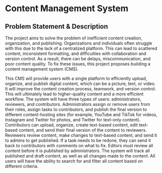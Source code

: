 # Content Management System

## Problem Statement & Description
The project aims to solve the problem of inefficient content creation, organization, and publishing. Organizations and individuals often struggle with this due to the lack of a centralized platform. This can lead to scattered content, inconsistent formatting, and difficulties with collaboration and version control. As a result, there can be delays, miscommunication, and poor content quality. To fix these issues, this project proposes building a content management system (CMS).

This CMS will provide users with a single platform to efficiently upload, organize, and publish digital content, which can be a picture, text, or video. It will improve the content creation process, teamwork, and version control. This will ultimately lead to higher-quality content and a more efficient workflow. The system will have three types of users: administrators, reviewers, and contributors. Administrators assign or remove users from their roles, assign tasks to contributors, and publish the final version to different content-hosting sites (for example, YouTube and TikTok for videos, Instagram and Twitter for photos, and Twitter for text-only content). Contributors can upload, organize, create text-based content, edit text-based content, and send their final version of the content to reviewers. Reviewers review content, make changes to text-based content, and send it to admins to get published. If a task needs to be redone, they can send it back to contributors with comments on what to fix. Editors must review all content before it is published by administrators. The system will track all published and draft content, as well as all changes made to the content. All users will have the ability to search for and filter all content based on different criteria.


